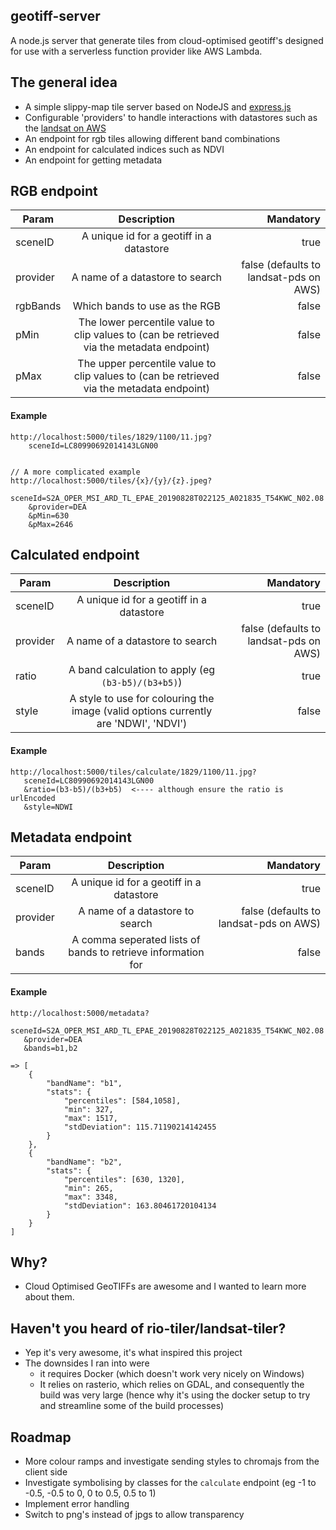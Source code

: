 ## geotiff-server
A node.js server that generate tiles from cloud-optimised geotiff's designed for use with a serverless function provider like AWS Lambda.

## The general idea
- A simple slippy-map tile server based on NodeJS and [express.js](https://expressjs.com/)
- Configurable 'providers' to handle interactions with datastores such as the [landsat on AWS](https://landsatonaws.com/)
- An endpoint for rgb tiles allowing different band combinations
- An endpoint for calculated indices such as NDVI
- An endpoint for getting metadata

## RGB endpoint

| Param         | Description   | Mandatory  |
| ------------- |:-------------:| ----------:|
| sceneID       | A unique id for a geotiff in a datastore | true       |
| provider      | A name of a datastore to search      | false (defaults to landsat-pds on AWS)  |
| rgbBands      | Which bands to use as the RGB | false |
| pMin          | The lower percentile value to clip values to (can be retrieved via the metadata endpoint) | false |
| pMax          | The upper percentile value to clip values to (can be retrieved via the metadata endpoint) | false |


#### Example
````
http://localhost:5000/tiles/1829/1100/11.jpg?
    sceneId=LC80990692014143LGN00


// A more complicated example
http://localhost:5000/tiles/{x}/{y}/{z}.jpeg?
    sceneId=S2A_OPER_MSI_ARD_TL_EPAE_20190828T022125_A021835_T54KWC_N02.08
    &provider=DEA
    &pMin=630
    &pMax=2646 
````

## Calculated endpoint

| Param         | Description   | Mandatory  |
| ------------- |:-------------:| ----------:|
| sceneID       | A unique id for a geotiff in a datastore | true       |
| provider      | A name of a datastore to search      | false (defaults to landsat-pds on AWS)  |
| ratio         | A band calculation to apply (eg `(b3-b5)/(b3+b5)`) | true |
| style         | A style to use for colouring the image (valid options currently are 'NDWI', 'NDVI') | false |

#### Example
````
http://localhost:5000/tiles/calculate/1829/1100/11.jpg?
   sceneId=LC80990692014143LGN00
   &ratio=(b3-b5)/(b3+b5)  <---- although ensure the ratio is urlEncoded
   &style=NDWI
````


## Metadata endpoint

| Param         | Description   | Mandatory  |
| ------------- |:-------------:| ----------:|
| sceneID       | A unique id for a geotiff in a datastore | true       |
| provider      | A name of a datastore to search | false (defaults to landsat-pds on AWS)  |
| bands         | A comma seperated lists of bands to retrieve information for | false |

#### Example
````
http://localhost:5000/metadata?
   sceneId=S2A_OPER_MSI_ARD_TL_EPAE_20190828T022125_A021835_T54KWC_N02.08
   &provider=DEA
   &bands=b1,b2

=> [
    {
        "bandName": "b1",
        "stats": {
            "percentiles": [584,1058],
            "min": 327,
            "max": 1517,
            "stdDeviation": 115.71190214142455
        }
    },
    {
        "bandName": "b2",
        "stats": {
            "percentiles": [630, 1320],
            "min": 265,
            "max": 3348,
            "stdDeviation": 163.80461720104134
        }
    }
]

````

## Why?
- Cloud Optimised GeoTIFFs are awesome and I wanted to learn more about them.

## Haven't you heard of rio-tiler/landsat-tiler?
- Yep it's very awesome, it's what inspired this project
- The downsides I ran into were 
  - it requires Docker (which doesn't work very nicely on Windows)
  - It relies on rasterio, which relies on GDAL, and consequently the build was very large (hence why it's using the docker setup to try and streamline some of the build processes)

## Roadmap

- More colour ramps and investigate sending styles to chromajs from the client side
- Investigate symbolising by classes for the `calculate` endpoint (eg -1 to -0.5, -0.5 to 0, 0 to 0.5, 0.5 to 1)
- Implement error handling
- Switch to png's instead of jpgs to allow transparency
